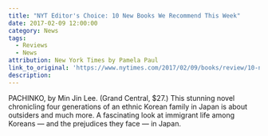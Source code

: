 ```yaml
---
title: "NYT Editor's Choice: 10 New Books We Recommend This Week"
date: 2017-02-09 12:00:00
category: News
tags:
  - Reviews
  - News
attribution: New York Times by Pamela Paul
link_to_original: 'https://www.nytimes.com/2017/02/09/books/review/10-new-books-we-recommend-this-week.html?_r=0'
description:
---
```



PACHINKO, by Min Jin Lee. (Grand Central, $27.) This stunning novel chronicling four generations of an ethnic Korean family in Japan is about outsiders and much more. A fascinating look at immigrant life among Koreans — and the prejudices they face — in Japan.